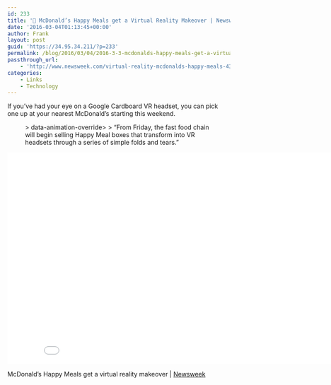 ```yaml
---
id: 233
title: '🔗 McDonald’s Happy Meals get a Virtual Reality Makeover | Newsweek'
date: '2016-03-04T01:13:45+00:00'
author: Frank
layout: post
guid: 'https://34.95.34.211/?p=233'
permalink: /blog/2016/03/04/2016-3-3-mcdonalds-happy-meals-get-a-virtual-reality-makeover-newsweek/
passthrough_url:
    - 'http://www.newsweek.com/virtual-reality-mcdonalds-happy-meals-433019'
categories:
    - Links
    - Technology
---
```


If you’ve had your eye on a Google Cardboard VR headset, you can pick one up at your nearest McDonald’s starting this weekend.

<figure>> data-animation-override&gt;  
> <span>“</span>From Friday, the fast food chain will begin selling Happy Meal boxes that transform into VR headsets through a series of simple folds and tears.<span>”</span>

</figure> <iframe allowfullscreen="" frameborder="0" height="480" scrolling="no" src="//www.youtube.com/embed/bnYg752URcE?wmode=opaque&enablejsapi=1" width="854">  
</iframe>

McDonald’s Happy Meals get a virtual reality makeover | [Newsweek](http://www.newsweek.com/virtual-reality-mcdonalds-happy-meals-433019)